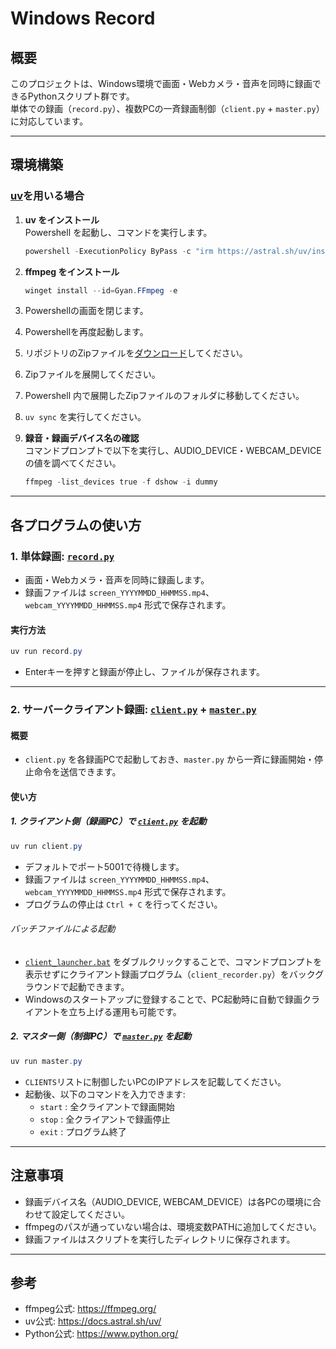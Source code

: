 # Windows Record

## 概要

このプロジェクトは、Windows環境で画面・Webカメラ・音声を同時に録画できるPythonスクリプト群です。  
単体での録画（`record.py`）、複数PCの一斉録画制御（`client.py` + `master.py`）に対応しています。

---

## 環境構築

### [uv](https://docs.astral.sh/uv/)を用いる場合

1. **uv をインストール**  
   Powershell を起動し、コマンドを実行します。
   ```powershell
   powershell -ExecutionPolicy ByPass -c "irm https://astral.sh/uv/install.ps1 | iex"
   ```

2. **ffmpeg をインストール**  
   ```powershell
   winget install --id=Gyan.FFmpeg -e
   ```

3. Powershellの画面を閉じます。

4. Powershellを再度起動します。

5. リポジトリのZipファイルを[ダウンロード](https://github.com/101ta28/windows-record/archive/refs/heads/main.zip)してください。

6. Zipファイルを展開してください。

7. Powershell 内で展開したZipファイルのフォルダに移動してください。

8. `uv sync` を実行してください。

9. **録音・録画デバイス名の確認**  
   コマンドプロンプトで以下を実行し、AUDIO_DEVICE・WEBCAM_DEVICEの値を調べてください。  

   ```powershell
   ffmpeg -list_devices true -f dshow -i dummy
   ```

---

## 各プログラムの使い方

### 1. 単体録画: [`record.py`](record.py)

- 画面・Webカメラ・音声を同時に録画します。
- 録画ファイルは `screen_YYYYMMDD_HHMMSS.mp4`、`webcam_YYYYMMDD_HHMMSS.mp4` 形式で保存されます。

#### 実行方法

```powershell
uv run record.py
```

- Enterキーを押すと録画が停止し、ファイルが保存されます。

---

### 2. サーバークライアント録画: [`client.py`](client.py) + [`master.py`](master.py)

#### 概要

- `client.py` を各録画PCで起動しておき、`master.py` から一斉に録画開始・停止命令を送信できます。

#### 使い方

##### 1. クライアント側（録画PC）で [`client.py`](client.py) を起動

```powershell
uv run client.py
```

- デフォルトでポート5001で待機します。
- 録画ファイルは `screen_YYYYMMDD_HHMMSS.mp4`、`webcam_YYYYMMDD_HHMMSS.mp4` 形式で保存されます。
- プログラムの停止は `Ctrl + C` を行ってください。

###### バッチファイルによる起動

- [`client_launcher.bat`](client_launcher.bat) をダブルクリックすることで、コマンドプロンプトを表示せずにクライアント録画プログラム（`client_recorder.py`）をバックグラウンドで起動できます。
- Windowsのスタートアップに登録することで、PC起動時に自動で録画クライアントを立ち上げる運用も可能です。

##### 2. マスター側（制御PC）で [`master.py`](master.py) を起動

```powershell
uv run master.py
```

- `CLIENTS`リストに制御したいPCのIPアドレスを記載してください。
- 起動後、以下のコマンドを入力できます:
  - `start` : 全クライアントで録画開始
  - `stop`  : 全クライアントで録画停止
  - `exit`  : プログラム終了

---

## 注意事項

- 録画デバイス名（AUDIO_DEVICE, WEBCAM_DEVICE）は各PCの環境に合わせて設定してください。
- ffmpegのパスが通っていない場合は、環境変数PATHに追加してください。
- 録画ファイルはスクリプトを実行したディレクトリに保存されます。

---

## 参考

- ffmpeg公式: <https://ffmpeg.org/>
- uv公式: <https://docs.astral.sh/uv/>
- Python公式: <https://www.python.org/>
